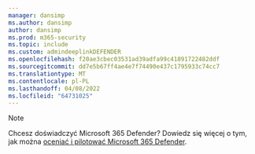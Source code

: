 ```yaml
---
manager: dansimp
ms.author: dansimp
author: dansimp
ms.prod: m365-security
ms.topic: include
ms.custom: admindeeplinkDEFENDER
ms.openlocfilehash: f20ae3cbec03531ad39adfa99c41891722482ddf
ms.sourcegitcommit: dd7e5b67ff4ae4e7f74490e437c1795933c74cc7
ms.translationtype: MT
ms.contentlocale: pl-PL
ms.lasthandoff: 04/08/2022
ms.locfileid: "64731025"
---
```

> [!NOTE]
> Chcesz doświadczyć Microsoft 365 Defender? Dowiedz się więcej o tym, jak można [oceniać i pilotować Microsoft 365 Defender](/microsoft-365/security/defender/eval-overview?ocid=cx-docs-MTPtriallab).
